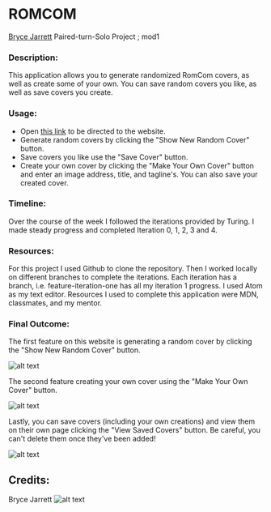 
# ROMCOM

[Bryce Jarrett](https://github.com/brycemara) Paired-turn-Solo Project ; mod1

### Description:
  This application allows you to generate randomized RomCom covers, as well as create some of your own. You can save random covers you like, as well as save covers you create.

### Usage:
  - Open [this link](file:///Users/brycemarajarrett/romcom/index.html) to be directed to the website.
  - Generate random covers by clicking the "Show New Random Cover" button.
  - Save covers you like use the "Save Cover" button.
  - Create your own cover by clicking the "Make Your Own Cover" button and enter an image address, title, and tagline's. You can also save your created cover.

### Timeline:
  Over the course of the week I followed the iterations provided by Turing. I made steady progress and completed Iteration 0, 1, 2, 3 and 4.

### Resources:
  For this project I used Github to clone the repository. Then I worked locally on different branches to complete the iterations. Each iteration has a branch, i.e. feature-iteration-one has all my iteration 1 progress. I used Atom as my text editor. Resources I used to complete this application were MDN, classmates, and my mentor.

### Final Outcome:
The first feature on this website is generating a random cover by clicking the "Show New Random Cover" button.

![alt text](https://media.giphy.com/media/QunEvfd8B2xu6lhHQJ/giphy.gif)


The second feature creating your own cover using the "Make Your Own Cover" button.

![alt text](https://media.giphy.com/media/XygaxKwWgzfLoIP9Yl/giphy.gif)

Lastly, you can save covers (including your own creations) and view them on their own page clicking the "View Saved Covers" button. Be careful, you can't delete them once they've been added!

![alt text](https://media.giphy.com/media/Ykn4qYu36kDZRZzQb8/giphy.gif)


## Credits:
Bryce Jarrett
![alt text](https://scontent.faus1-1.fna.fbcdn.net/v/t1.0-9/72959034_2734593453324885_776414720000262144_n.jpg?_nc_cat=111&_nc_sid=0be424&_nc_ohc=8Q4ETQjEhRkAX-BRc4f&_nc_ht=scontent.faus1-1.fna&oh=a8d9cd14c499204db2f4cd0d261f46c6&oe=5F72BA73)
